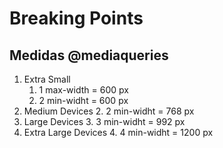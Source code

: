 # Breaking Points 
## Medidas @mediaqueries
1. Extra Small 
    1. 1 max-width = 600 px
    1. 2 min-widht = 600 px 
2. Medium Devices
    2. 2 min-widht = 768 px
3. Large Devices
    3. 3 min-widht = 992 px
4. Extra Large Devices
    4. 4 min-widht = 1200 px
